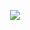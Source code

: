 <p align="center">
  <img src="https://capsule-render.vercel.app/api?type=soft&color=0:ff6b6b,25:ffa726,50:4ecdc4,75:45b7d1,100:96ceb4&height=280&section=header&text=Madhawa%20Diyanath&fontSize=42&fontColor=ffffff&animation=pulse&fontAlignY=38&desc=Code%20•%20Create%20•%20Innovate&descSize=19&descAlignY=72&stroke=000000&strokeWidth=0.5&fontFamily=Poppins" />
</p>
